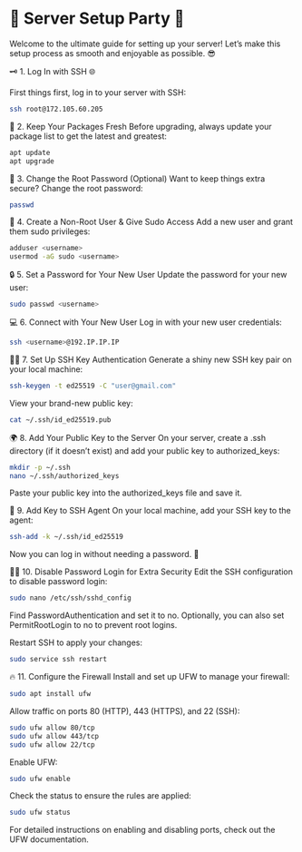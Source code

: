 # 🎉 Server Setup Party 🚀

Welcome to the ultimate guide for setting up your server! Let’s make this setup process as smooth and enjoyable as possible. 😎

🗝️ 1. Log In with SSH 🌐

First things first, log in to your server with SSH:

```bash
ssh root@172.105.60.205
```

🍎 2. Keep Your Packages Fresh
Before upgrading, always update your package list to get the latest and greatest:

```bash
apt update
apt upgrade
```

🔑 3. Change the Root Password (Optional)
Want to keep things extra secure? Change the root password:

```bash
passwd
```

👤 4. Create a Non-Root User & Give Sudo Access
Add a new user and grant them sudo privileges:

```bash
adduser <username>
usermod -aG sudo <username>
```

🔒 5. Set a Password for Your New User
Update the password for your new user:

```bash
sudo passwd <username>
```

💻 6. Connect with Your New User
Log in with your new user credentials:

```bash
ssh <username>@192.IP.IP.IP
```

🔑✨ 7. Set Up SSH Key Authentication
Generate a shiny new SSH key pair on your local machine:

```bash
ssh-keygen -t ed25519 -C "user@gmail.com"
```

View your brand-new public key:

```bash
cat ~/.ssh/id_ed25519.pub
```

🌍 8. Add Your Public Key to the Server
On your server, create a .ssh directory (if it doesn’t exist) and add your public key to authorized_keys:

```bash
mkdir -p ~/.ssh
nano ~/.ssh/authorized_keys
```

Paste your public key into the authorized_keys file and save it.

🔐 9. Add Key to SSH Agent
On your local machine, add your SSH key to the agent:

```bash
ssh-add -k ~/.ssh/id_ed25519
```

Now you can log in without needing a password. 🎉

🚫🔐 10. Disable Password Login for Extra Security
Edit the SSH configuration to disable password login:

```bash
sudo nano /etc/ssh/sshd_config
```

Find PasswordAuthentication and set it to no. Optionally, you can also set PermitRootLogin to no to prevent root logins.

Restart SSH to apply your changes:

```bash
sudo service ssh restart
```

🔥 11. Configure the Firewall
Install and set up UFW to manage your firewall:

```bash
sudo apt install ufw
```

Allow traffic on ports 80 (HTTP), 443 (HTTPS), and 22 (SSH):

```bash
sudo ufw allow 80/tcp
sudo ufw allow 443/tcp
sudo ufw allow 22/tcp
```

Enable UFW:

```bash
sudo ufw enable
```

Check the status to ensure the rules are applied:

```bash
sudo ufw status
```

For detailed instructions on enabling and disabling ports, check out the UFW documentation.
